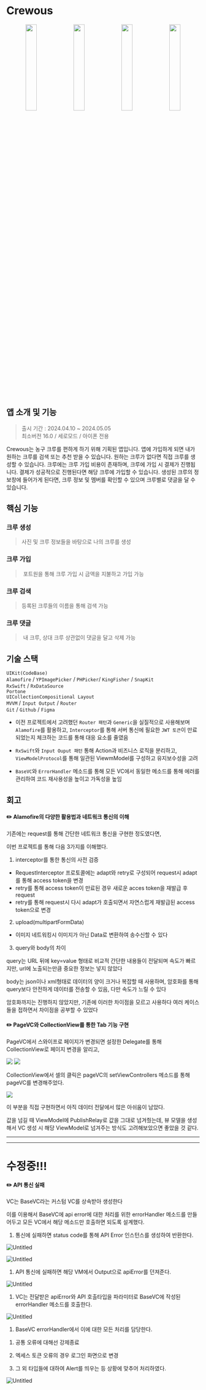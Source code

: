 # Crewous

<p align="center">
	<img src = "https://github.com/DONOTINTO/ToughCookie/assets/123792519/481f88bb-6b60-4b15-8100-5ccf4a0d1782" align="center" width="24%">
	<img src = "https://github.com/DONOTINTO/ToughCookie/assets/123792519/0b722abc-cc39-4236-acf5-c1dba64374f6" align="center" width="24%">
	<img src = "https://github.com/DONOTINTO/ToughCookie/assets/123792519/cd856b89-7ddd-4560-8379-a2c25251aaf3" align="center" width="24%">
	<img src="https://github.com/DONOTINTO/ToughCookie/assets/123792519/59543360-ca27-40e1-9bf7-ba03ac52e877" align="center" width="24%">
</p> <br>

## 앱 소개 및 기능

> 출시 기간 : 2024.04.10 ~ 2024.05.05   
> 최소버전 16.0 / 세로모드 / 아이폰 전용

 Crewous는 농구 크루를 편하게 하기 위해 기획된 앱입니다. 앱에 가입하게 되면 내가 원하는 크루를 검색 또는 추천 받을 수 있습니다.
원하는 크루가 없다면 직접 크루를 생성할 수 있습니다. 크루에는 크루 가입 비용이 존재하며, 크루에 가입 시 결제가 진행됩니다.
결제가 성공적으로 진행된다면 해당 크루에 가입할 수 있습니다.
생성된 크루의 정보창에 들어가게 된다면, 크루 정보 및 멤버를 확인할 수 있으며 크루별로 댓글을 달 수 있습니다.

## 핵심 기능
### 크루 생성
> 사진 및 크루 정보들을 바탕으로 나의 크루를 생성

### 크루 가입
> 포트원을 통해 크루 가입 시 금액을 지불하고 가입 가능

### 크루 검색
> 등록된 크루들의 이름을 통해 검색 가능

### 크루 댓글
> 내 크루, 상대 크루 상관없이 댓글을 달고 삭제 가능

## 기술 스택

`UIKit(CodeBase)` <br>
`Alamofire` / `YPImagePicker` / `PHPicker`/ `KingFisher` / `SnapKit` <br>
`RxSwift` / `RxDataSource` <br>
`Portone` <br>
`UICollectionCompositional Layout` <br> 
`MVVM` / `Input Output` / `Router` <br>
`Git` / `Github` / `Figma` <br>

- 이전 프로젝트에서 고려했던 `Router 패턴`과 `Generic`을 실질적으로 사용해보며 `Alamofire`를 활용하고, `Interceptor`를 통해 서버 통신에 필요한 `JWT 토큰`이 만료되었는지 체크하는 코드를 통해 대응 요소를 줄였음

- `RxSwift`와 `Input Ouput 패턴` 통해 Action과 비즈니스 로직을 분리하고, `ViewModelProtocol`를 통해 일관된 ViewmModel를 구성하고 유지보수성을 고려

- `BaseVC`와 `ErrorHandler` 메소드를 통해 모든 VC에서 동일한 메소드를 통해 에러를 관리하여 코드 재사용성을 높이고 가독성을 높임

## 회고

#### ✏️ Alamofire의 다양한 활용법과 네트워크 통신의 이해

기존에는 request를 통해 간단한 네트워크 통신을 구현한 정도였다면,

이번 프로젝트를 통해 다음 3가지를 이해했다.

1) interceptor를 통한 통신의 사전 검증

- RequestInterceptor 프로토콜에는 adapt와 retry로 구성되어 request시 adapt를 통해 access token을 변경
- retry를 통해 access token이 만료된 경우 새로운 acces token을 재발급 후 request
- retry를 통해 request시 다시 adapt가 호출되면서 자연스럽게 재발급된 access token으로 변경

2) upload(multipartFormData)

- 이미지 네트워킹시 이미지가 아닌 Data로 변환하여 송수신할 수 있다

3) query와 body의 차이

query는 URL 뒤에 key=value 형태로 비교적 간단한 내용들이 전달되며 속도가 빠르지만, url에 노출되는만큼 중요한 정보는 넣지 않았다

body는 json이나 xml형태로 데이터의 양이 크거나 복잡할 때 사용하며, 암호화를 통해 query보다 안전하게 데이터를 전송할 수 있음, 다만 속도가 느릴 수 있다

암호화까지는 진행하지 않았지만, 기존에 이러한 차이점을 모르고 사용하다 여러 케이스들을 접하면서 차이점을 공부할 수 있었다

#### ✏️ PageVC와 CollectionView를 통한 Tab 기능 구현

PageVC에서 스와이프로 페이지가 변경되면 설정한 Delegate를 통해 CollectionView로 페이지 변경을 알리고,

<img src = "https://github.com/DONOTINTO/Document/assets/123792519/44c5e9f0-9101-439e-8df5-e00013ac2e75">

<img src = "https://github.com/DONOTINTO/Document/assets/123792519/078f3a2c-d565-4797-a23d-e4fe37fc7bd0">

CollectionView에서 셀의 클릭은 pageVC의 setViewControllers 메소드를 통해 pageVC를 변경해주었다.

<img src = "https://github.com/DONOTINTO/Document/assets/123792519/013c3ae6-cf80-4999-ac29-e0506da37d26">

이 부분을 직접 구현하면서 아직 데이터 전달에서 많은 아쉬움이 남았다.

값을 넘길 때 ViewModel에 PublishRelay로 값을 그대로 넘겨줬는데, 뷰 모델을 생성해서 VC 생성 시 해당 ViewModel로 넘겨주는 방식도 고려해보았으면 좋았을 것 같다.


---
---
# 수정중!!!


#### ✏️ API 통신 실패

VC는 BaseVC라는 커스텀 VC를 상속받아 생성한다

이를 이용해서 BaseVC에 api error에 대한 처리를 위한 errorHandler 메소드를 만들어두고 모든 VC에서 해당 메소드만 호출하면 되도록 설계했다.

1. 통신에 실패하면 status code를 통해 API Error 인스턴스를 생성하여 반환한다.

![Untitled](Crewous%202df56d1d73b54cb685405b6d98230c3d/Untitled%207.png)

![Untitled](Crewous%202df56d1d73b54cb685405b6d98230c3d/Untitled%208.png)

1. API 통신에 실패하면 해당 VM에서 Output으로 apiError를 던져준다.

![Untitled](Crewous%202df56d1d73b54cb685405b6d98230c3d/Untitled%209.png)

1. VC는 전달받은 apiError와 API 호출타입을 파라미터로 BaseVC에 작성된 errorHandler 메소드를 호출한다.

![Untitled](Crewous%202df56d1d73b54cb685405b6d98230c3d/Untitled%2010.png)

1. BaseVC errorHandler에서 이에 대한 모든 처리를 담당한다.

1) 공통 오류에 대해선 강제종료

2) 엑세스 토큰 오류의 경우 로그인 화면으로 변경

3) 그 외 타입들에 대하여 Alert를 띄우는 등 상황에 맞추어 처리하였다.

![Untitled](Crewous%202df56d1d73b54cb685405b6d98230c3d/Untitled%2011.png)